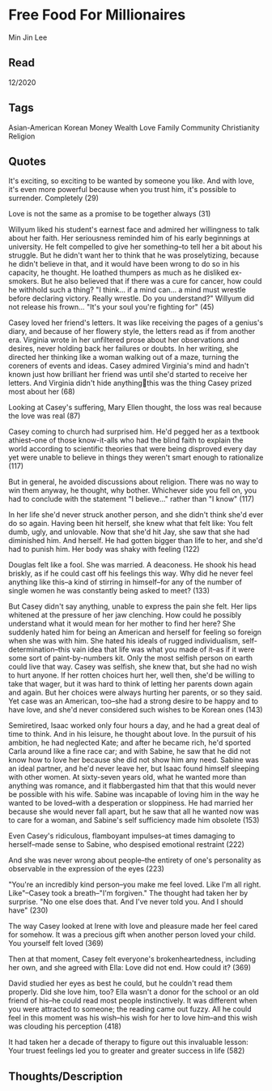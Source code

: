 # Free Food For Millionaires
Min Jin Lee

## Read
12/2020

## Tags
Asian-American Korean Money Wealth Love Family Community Christianity Religion

## Quotes

It's exciting, so exciting to be wanted by someone you like. And with love, it's
even more powerful because when you trust him, it's possible to surrender.
Completely (29)

Love is not the same as a promise to be together always (31)

Willyum liked his student's earnest face and admired her willingness to talk
about her faith. Her seriousness reminded him of his early beginnings at
university. He felt compelled to give her something–to tell her a bit about his
struggle. But he didn't want her to think that he was proselytizing, because he
didn't believe in that, and it would have been wrong to do so in his capacity,
he thought. He loathed thumpers as much as he disliked ex-smokers. But he also
believed that if there was a cure for cancer, how could he withhold such a
thing? "I think... if a mind can... a mind must wrestle before declaring
victory. Really wrestle. Do you understand?" Willyum did not release his
frown... "It's your soul you're fighting for" (45)

Casey loved her friend's letters. It was like receiving the pages of a genius's
diary, and because of her flowery style, the letters read as if from another
era. Virginia wrote in her unfiltered prose about her observations and desires,
never holding back her failures or doubts. In her writing, she directed her
thinking like a woman walking out of a maze, turning the coreners of events and
ideas. Casey admired Virginia's mind and hadn't known just how brilliant her
friend was until she'd started to receive her letters. And Virginia didn't hide
anythingthis was the thing Casey prized most about her (68)

Looking at Casey's suffering, Mary Ellen thought, the loss was real because the
love was real (87)

Casey coming to church had surprised him. He'd pegged her as a textbook
athiest–one of those know-it-alls who had the blind faith to explain the world
according to scientific theories that were being disproved every day yet were
unable to believe in things they weren't smart enough to rationalize (117)

But in general, he avoided discussions about religion. There was no way to win
them anyway, he thought, why bother. Whichever side you fell on, you had to
conclude with the statement "I believe..." rather than "I know" (117)

In her life she'd never struck another person, and she didn't think she'd ever
do so again. Having been hit herself, she knew what that felt like: You felt
dumb, ugly, and unlovable. Now that she'd hit Jay, she saw that she had
diminished him. And herself. He had gotten bigger than life to her, and she'd
had to punish him. Her body was shaky with feeling (122)

Douglas felt like a fool. She was married. A deaconess. He shook his head
briskly, as if he could cast off his feelings this way. Why did he never feel
anything like this–a kind of stirring in himself–for any of the number of single
women he was constantly being asked to meet? (133)

But Casey didn't say anything, unable to express the pain she felt. Her lips
whitened at the pressure of her jaw clenching. How could he possibly understand
what it would mean for her mother to find her here? She suddenly hated him for
being an American and herself for feeling so foreign when she was with him. She
hated his ideals of rugged individualism, self-determination–this vain idea that
life was what you made of it–as if it were some sort of paint-by-numbers kit.
Only the most selfish person on earth could live that way. Casey was selfish,
she knew that, but she had no wish to hurt anyone. If her rotten choices hurt
her, well then, she'd be willing to take that wager, but it was hard to think of
letting her parents down again and again. But her choices were always hurting
her parents, or so they said. Yet case was an American, too–she had a strong
desire to be happy and to have love, and she'd never considered such wishes to
be Korean ones (143)

Semiretired, Isaac worked only four hours a day, and he had a great deal of time
to think. And in his leisure, he thought about love. In the pursuit of his
ambition, he had neglected Kate; and after he became rich, he'd sported Carla
around like a fine race car; and with Sabine, he saw that he did not know how to
love her because she did not show him any need. Sabine was an ideal partner, and
he'd never leave her, but Isaac found himself sleeping with other women. At
sixty-seven years old, what he wanted more than anything was romance, and it
flabbergasted him that that this would never be possible with his wife. Sabine
was incapable of loving him in the way he wanted to be loved–with a desperation
or sloppiness. He had married her because she would never fall apart, but he saw
that all he wanted now was to care for a woman, and Sabine's self sufficiency
made him obsolete (153)

Even Casey's ridiculous, flamboyant impulses–at times damaging to herself–made
sense to Sabine, who despised emotional restraint (222)

And she was never wrong about people–the entirety of one's personality as
observable in the expression of the eyes (223)

"You're an incredibly kind person–you make me feel loved. Like I'm all right.
Like"–Casey took a breath–"I'm forgiven." The thought had taken her by surprise.
"No one else does that. And I've never told you. And I should have" (230)

The way Casey looked at Irene with love and pleasure made her feel cared for
somehow. It was a precious gift when another person loved your child. You
yourself felt loved (369)

Then at that moment, Casey felt everyone's brokenheartedness, including her own,
and she agreed with Ella: Love did not end. How could it? (369)

David studied her eyes as best he could, but he couldn't read them properly. Did
she love him, too? Ella wasn't a donor for the school or an old friend of his–he
could read most people instinctively. It was different when you were attracted to
someone; the reading came out fuzzy. All he could feel in this moment was his
wish–his wish for her to love him–and this wish was clouding his perception (418)

It had taken her a decade of therapy to figure out this invaluable lesson: Your
truest feelings led you to greater and greater success in life (582)

## Thoughts/Description

